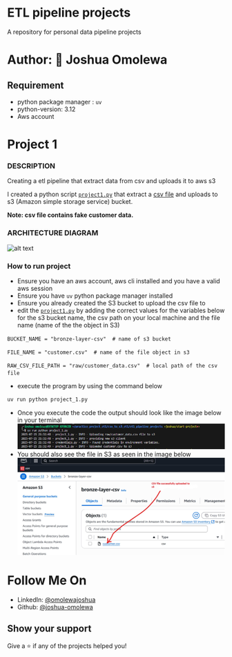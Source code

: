# ETL pipeline projects

A repository for personal data pipeline projects

# Author: 👤 Joshua Omolewa

## Requirement 

- python package manager : `uv`
- python-version: 3.12
- Aws account 

# Project 1

### DESCRIPTION
Creating a etl pipeline that extract data from csv and uploads it to aws s3

I created a python script [`project1.py`]('etl_pipeline_projects/project_1.py') that extract a [csv file]('etl_pipeline_projects/raw/customer_data.csv') and uploads to s3 (Amazon simple storage service) bucket.

**Note: csv file contains fake customer data.**

### ARCHITECTURE DIAGRAM


![alt text](<img/Animated  architecture.gif>)

  
  
### How to run project

- Ensure you have an aws account, aws cli installed and you have a valid aws session
- Ensure you have `uv` python package manager installed
- Ensure you already created the S3 bucket to upload the csv file to
- edit the [`project1.py`]('practice_project_etl/csv_to_s3_etl/etl_pipeline_projects/project_1.py') by adding the correct values for the variables below for the s3 bucket name, the csv path on your local machine and the file name (name of the the object in S3)

`BUCKET_NAME = "bronze-layer-csv"  # name of s3 bucket`

`FILE_NAME = "customer.csv"  # name of the file object in s3`

`RAW_CSV_FILE_PATH = "raw/customer_data.csv"  # local path of the csv file`

- execute the program by using the command below

```python
uv run python project_1.py 
```

- Once you execute the code the output should look like the image below in your terminal
![alt text](<img/Pythonscript execution.png>)
- You should  also see the file in S3 as seen in the image below
  ![alt text](<img/s3 file uploaded.jpg>)


# Follow Me On
  
* LinkedIn: [@omolewajoshua](https://www.linkedin.com/in/joshuaomolewa/)  
* Github: [@joshua-omolewa](https://github.com/Joshua-omolewa)


## Show your support

Give a ⭐️ if any of the projects helped you!